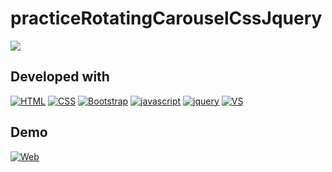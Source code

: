 # practiceRotatingCarouselCssJquery
[![](https://img.shields.io/github/last-commit/marigabi94/practiceRotatingCarouselCssJquery?style=plastic&logo=github&logoColor=white&labelColor=101010)]()</br>


## Developed with
[![HTML](https://img.shields.io/badge/HTML5-E34F26?style=for-the-badge&logo=html5&logoColor=white&labelColor=101010)]()
[![CSS](https://img.shields.io/badge/CSS3-1572B6?style=for-the-badge&logo=css3&logoColor=white&labelColor=101010)]()
[![Bootstrap](https://img.shields.io/badge/Bootstrap-7952B3?style=for-the-badge&logo=bootstrap&logoColor=white&labelColor=101010)]()
[![javascript](https://img.shields.io/badge/Javascript-F7DF1E?style=for-the-badge&logo=javascript&logoColor=white&labelColor=000000)]()
[![jquery](https://img.shields.io/badge/Jquery-0769AD?style=for-the-badge&logo=jquery&logoColor=white&labelColor=101010)]()
[![VS](https://img.shields.io/badge/Visual_Studio_Code-007ACC?style=for-the-badge&logo=visual-studio-code&logoColor=white&labelColor=101010)]()

## Demo
[![Web](https://img.shields.io/badge/Demo-3DCBC2?style=for-the-badge&logo=dev.to&logoColor=white&labelColor=101010)](https://marigabi94.github.io/practiceRotatingCarouselCssJquery/)
